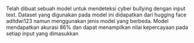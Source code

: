 Telah dibuat sebuah model untuk mendeteksi cyber bullying dengan input text. 
Dataset yang digunakan pada model ini didapatkan dari hugging face aditdwi123 namun menggunakan jenis model yang berbeda. 
Model mendapatkan akurasi 86% dan dapat menampilkan nilai kepercayaan pada setiap input yang dimasukkan
